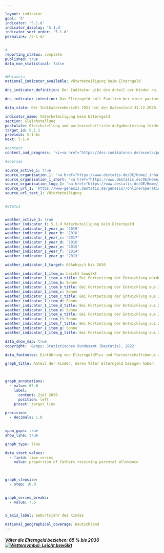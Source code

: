 ```yaml
---

layout: indicator    
goal: '5'    
indicator: '5.1.d'    
indicator_display: '5.1.d'    
indicator_sort_order: '5-1-d'    
permalink: /5-1-d/    
    

#
reporting_status: complete    
published: true    
data_non_statistical: false    


#Metadata    
national_indicator_available: Väterbeteiligung beim Elterngeld    

dns_indicator_definition: Der Indikator gibt den Anteil der Kinder an, deren Väter Elterngeld bezogen haben.    

dns_indicator_intention: Das Elterngeld soll Familien bei einer partnerschaftlichen Aufgabenteilung unterstützen und eine gute Vereinbarkeit von Familie und Beruf für Mütter und Väter erreichen. Besonders mit der Einführung des ElterngeldPlus und des Partnerschaftsbonus soll der gesellschaftliche Wandel geschlechtsstereotyper Rollenbilder von Müttern und Vätern weiter vorangetrieben und letztendlich auch die Gleichstellung am Arbeitsmarkt befördert werden. Die Bundesregierung hat sich deshalb zum Ziel gesetzt den Anteil der Väter, die Elterngeld beziehen, zum Jahr 2030 auf 65&nbsp;% zu steigern.    

data_state: Der Indikatorenbericht 2021 hat den Datenstand 31.12.2020. Die Daten auf der DNS-Online Plattform werden regelmäßig aktualisiert, sodass online aktuellere Daten verfügbar sein können als im Indikatorenbericht 2021 veröffentlicht.    

indicator_name: Väterbeteiligung beim Elterngeld    
section: Gleichstellung    
postulate: Gleichstellung und partnerschaftliche Aufgabenteilung fördern    
target_id: 5.1.1    
previous: 5-1-bc    
next: 5-1-e    

#content     
content_and_progress: '<i><a href="https://dns-indikatoren.de/assets/publications/reports/de/2021.pdf">Text aus dem Indikatorenbericht 2021 </a></i><br>Mit dem Bundeselterngeld- und Elternzeitgesetz (BEEG) wurde das Elterngeld als Familienleistung für ab dem 1. Januar 2007 geborene Kinder eingeführt. Anspruchsberechtigte müssen einen Wohnsitz oder gewöhnlichen Aufenthalt in Deutschland haben, mit ihrem Kind in einem Haushalt leben, dieses Kind selbst betreuen und erziehen und dürfen keine bzw. keine volle Erwerbstätigkeit ausüben. Mütter und Väter sind gleichermaßen berechtigt.<br>Auch wenn es sich nicht um das leibliche Kind handelt, können Ehemann/Ehefrau bzw. Lebenspartner/Lebenspartnerin der leiblichen Mutter oder des leiblichen Vaters Elterngeld erhalten, wenn sie im gleichen Haushalt leben. In über 99&nbsp;% der Fälle handelt es sich bei den Leistungsbeziehenden jedoch um die leiblichen Eltern, so dass im Folgenden vereinfacht von Müttern und von Vätern die Rede ist.<br>Die Väterbeteiligung bildet den Anteil der Kinder ab, bei denen der Vater Elterngeld bezogen hat, im Verhältnis zu allen Kindern eines Geburtsjahrgangs, für die Elterngeld bezogen wurde. Für im Jahr 2008 geborene Kinder lag die Väterbeteiligung bei 21,2&nbsp;% und stieg bis zum Jahr 2017 auf 40,4&nbsp;% an. Der Anteil der Kinder, deren Mütter Elterngeld bezogen („Mütterbeteiligung“), lag in dem gleichen Zeitraum dagegen erheblich höher und betrug in allen Jahren rund 98&nbsp;%.<br>Zwar stieg die Väterbeteiligung im Zeitverlauf an, die Dauer des durchschnittlichen Elterngeldbezugs der Väter, die Elterngeld bezogen, sank jedoch leicht, von 3,7 Monaten für im Jahr 2008 geborenen Kinder auf 3,4 Monate für im Jahr 2017 geborene Kinder.<br>Diese zwei Effekte wirkten sich auch auf die Entwicklung der durchschnittlichen Bezugsdauer des Elterngeldes aller Väter, also auch derer, die kein Elterngeld bezogen, aus. Dabei überkompensierte der Anstieg der Väterbeteiligung den Rückgang der Bezugsdauer. Durchschnittlich stieg der Elterngeldbezug aller Väter von 0,8 Monaten für im Jahr 2008 geborenen Kinder auf 1,4 Monate für im Jahr 2017 geborenen Kinder an. Im Vergleich dazu lag die durchschnittliche Dauer des Elterngeldbezugs aller Mütter bei 11,5 Monaten für im Jahr 2008 geborene Kinder und stieg auf 13,2 Monate im Jahr 2017 an.<br>Der Indikator basiert auf Daten der Elterngeldstatistik, in der quartalsweise alle Elterngeldleistungen erfasst werden. Die Zahlen beziehen sich jeweils auf das Geburtsjahr des Kindes, für das die Leistungen bewilligt wurden. Zur Berechnung des Indikators wird die Anzahl der Kinder herangezogen, für die tatsächlich Elterngeld bewilligt wurde und nicht die Anzahl der in Deutschland geborenen Kinder. Damit soll vermieden werden, dass auch Kinder in die Berechnung miteingehen, für die kein Elterngeldanspruch besteht (z. B. Kinder von ausländischen Schutzsuchenden).<br>Bisher ist eine genaue Differenzierung nach Art der Partnerschaft, in der Leistungsberechtigte leben (ob gleichgeschlechtlich oder nicht) auf Basis der Elterngeldstatistik nicht möglich. Deshalb wird für die Berechnung des Indikators vereinfachend angenommen, dass für jedes Kind genau ein Vater leistungsberechtigt ist.<br>Die maximale Bezugsdauer des Elterngeldes für vor dem 1. Juli 2015 geborene Kinder betrug 14 Monate. Für Eltern, deren Kinder ab dem 1. Juli 2015 geboren wurden, besteht die Möglichkeit, zwischen dem Bezug von Basiselterngeld und dem Bezug von ElterngeldPlus zu wählen oder beides zu kombinieren und zusätzlich einen Partnerschaftsbonus in Form von vier zusätzlichen ElterngeldPlus-Monaten pro Elternteil in Anspruch zu nehmen. Die Bezugsdauer kann sich hierdurch erheblich verlängern.'    

#Sources    

source_active_1: true
source_organisation_1: '<a href="https://www.destatis.de/DE/Home/_inhalt.html">Statistisches Bundesamt</a>'
source_organisation_1_short: '<a href="https://www.destatis.de/DE/Home/_inhalt.html">Statistisches Bundesamt (Destatis)</a>'
source_organisation_logo_1: '<a href="https://www.destatis.de/DE/Home/_inhalt.html"><img src="https://dnsUpgradeEnvironment.github.io/dns-indicators/public/OrgImgDe/destatis.png" alt="Statistisches Bundesamt" title=" Klicken Sie hier um zur Homepage der Organisation Statistisches Bundesamt zu gelangen." style="height:60px; width:148px; border: transparent"/></a>'
source_url_1: 'https://www-genesis.destatis.de/genesis//online?operation=table&code=22922-0011&bypass=true&levelindex=0&levelid=1660642440197#abreadcrumb'
source_url_text_1: Väterbeteiligung
    

#Status    


weather_active_1: true
weather_indicator_1: 5.1.d Väterbeteiligung beim Elterngeld
weather_indicator_1_year_a: '2019'
weather_indicator_1_year_b: '2018'
weather_indicator_1_year_c: '2017'
weather_indicator_1_year_d: '2016'
weather_indicator_1_year_e: '2015'
weather_indicator_1_year_f: '2014'
weather_indicator_1_year_g: '2013'

weather_indicator_1_target: 65&nbsp;% bis 2030

weather_indicator_1_item_a: Leicht bewölkt
weather_indicator_1_item_a_title: Bei Fortsetzung der Entwicklung würde das Ziel voraussichtlich um mindestens 5 %, aber maximal um 20 % der Differenz zwischen Zielwert und aktuellem Wert verfehlt.
weather_indicator_1_item_b: Sonne
weather_indicator_1_item_b_title: Bei Fortsetzung der Entwicklung aus 2018 wäre der Zielwert erreicht oder um weniger als 5 % der Differenz zwischen Zielwert und dem damaligen Wert verfehlt worden.
weather_indicator_1_item_c: Sonne
weather_indicator_1_item_c_title: Bei Fortsetzung der Entwicklung aus 2017 wäre der Zielwert erreicht oder um weniger als 5 % der Differenz zwischen Zielwert und dem damaligen Wert verfehlt worden.
weather_indicator_1_item_d: Sonne
weather_indicator_1_item_d_title: Bei Fortsetzung der Entwicklung aus 2016 wäre der Zielwert erreicht oder um weniger als 5 % der Differenz zwischen Zielwert und dem damaligen Wert verfehlt worden.
weather_indicator_1_item_e: Sonne
weather_indicator_1_item_e_title: Bei Fortsetzung der Entwicklung aus 2015 wäre der Zielwert erreicht oder um weniger als 5 % der Differenz zwischen Zielwert und dem damaligen Wert verfehlt worden.
weather_indicator_1_item_f: Sonne
weather_indicator_1_item_f_title: Bei Fortsetzung der Entwicklung aus 2014 wäre der Zielwert erreicht oder um weniger als 5 % der Differenz zwischen Zielwert und dem damaligen Wert verfehlt worden.
weather_indicator_1_item_g: Sonne
weather_indicator_1_item_g_title: Bei Fortsetzung der Entwicklung aus 2013 wäre der Zielwert erreicht oder um weniger als 5 % der Differenz zwischen Zielwert und dem damaligen Wert verfehlt worden.    

data_show_map: true    
copyright: '&copy; Statistisches Bundesamt (Destatis), 2022'    

data_footnotes: Einführung von ElterngeldPlus und Partnerschaftsbonus zum 1. Juli 2015.<br>• Für die Auswertung aller abgeschlossenen Leistungsbezüge zu einem bestimmten Geburts-zeitraum muss die maximal mögliche Bezugsdauer berücksichtigt werden, sodass Daten nur mit einem größeren zeitlichen Verzug dargestellt werden können.    

graph_title: Anteil der Kinder, deren Väter Elterngeld bezogen haben    

    

graph_annotations:
  - value: 65.0
    label:
      content: Ziel 2030
      position: left
    preset: target_line    

precision: 
  - decimals: 1.0
        

span_gaps: true    
show_line: true    

graph_type: line    

data_start_values: 
  - field: time series
    value: proportion of fathers receiving parental allowance    

    

graph_stepsize: 
  - step: 10.0
        

graph_series_breaks: 
  - value: 7.5
            

x_axis_label: Geburtsjahr des Kindes    

national_geographical_coverage: Deutschland    
---
```



<div>
  <div class="my-header">
    <h5>Väter die Elterngeld beziehen: 65&nbsp;% bis 2030
      <a href="https://dnsUpgradeEnvironment.github.io/dns-indicators/status"><img src="https://g205sdgs.github.io/sdg-indicators/public/Wettersymbole/Leicht bewölkt.png" title="Bei Fortsetzung der Entwicklung würde das Ziel voraussichtlich um mindestens 5 %, aber maximal um 20 % der Differenz zwischen Zielwert und aktuellem Wert verfehlt." alt="Wettersymbol: Leicht bewölkt"/>
      </a>
    </h5>
  </div>
  <div class="my-header-note">
  </div>
</div>